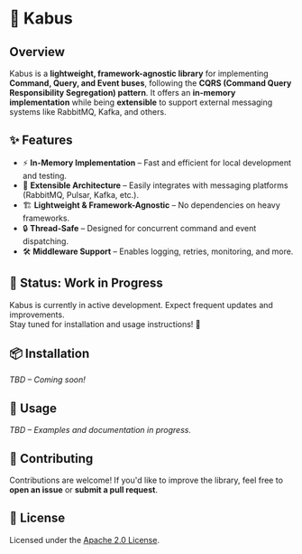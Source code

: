 # 🚀 Kabus

## Overview

Kabus is a **lightweight, framework-agnostic library** for implementing **Command, Query, and Event buses**, following the **CQRS (Command Query Responsibility Segregation) pattern**. It offers an **in-memory implementation** while being **extensible** to support external messaging systems like RabbitMQ, Kafka, and others.

## ✨ Features

- ⚡ **In-Memory Implementation** – Fast and efficient for local development and testing.
- 🔌 **Extensible Architecture** – Easily integrates with messaging platforms (RabbitMQ, Pulsar, Kafka, etc.).
- 🏗 **Lightweight & Framework-Agnostic** – No dependencies on heavy frameworks.
- 🔒 **Thread-Safe** – Designed for concurrent command and event dispatching.
- 🛠 **Middleware Support** – Enables logging, retries, monitoring, and more.

## 🚧 Status: Work in Progress

Kabus is currently in active development. Expect frequent updates and improvements.  
Stay tuned for installation and usage instructions! 🔧

## 📦 Installation

_TBD – Coming soon!_

## 🚀 Usage

_TBD – Examples and documentation in progress._

## 🤝 Contributing

Contributions are welcome! If you'd like to improve the library, feel free to **open an issue** or **submit a pull request**.

## 📜 License

Licensed under the [Apache 2.0 License](LICENSE).  
